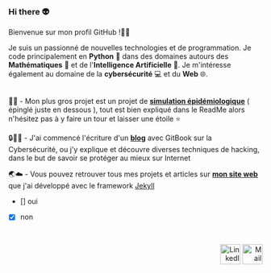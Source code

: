 ### Hi there 👽

Bienvenue sur mon profil GitHub !👋🏼</br>

Je suis un passionné de nouvelles technologies et de programmation. Je code principalement en __Python__ 🐍 dans des domaines autours des __Mathématiques__ 🧮 et de l'__Intelligence Artificielle__ 🤖. Je m'intéresse également au domaine de la __cybersécurité__ 💻 et du __Web__ 🌐. <br>
<br>

🦠🧪 - Mon plus gros projet est un projet de [**simulation épidémiologique**](https://github.com/antonin-lfv/simulation_virus_covid-19) ( épinglé juste en dessous ), tout est bien expliqué dans le ReadMe alors n'hésitez pas à y faire un tour et laisser une étoile ⭐️  <br>

🔒🕵️‍♂️ - J'ai commencé l'écriture d'un [**blog**](https://antoninlefevre45.gitbook.io/cybersecurity/) avec GitBook sur la Cybersécurité, ou j'y explique et découvre diverses techniques de hacking, dans le but de savoir se protéger au mieux sur Internet <br>

🌏☁️ - Vous pouvez retrouver tous mes projets et articles sur [**mon site web**](https://antonin-lfv.github.io) que j'ai développé avec le framework [Jekyll](https://jekyllrb.com) <br>

- [] oui
- [X] non

<br>

<p align="right">
  <a href="https://www.linkedin.com/in/antonin-lefevre-565b8b141" class="fancybox" ><img src="https://user-images.githubusercontent.com/63207451/97303444-b2c04380-185a-11eb-8cfc-864c33a64e4b.png" title="LinkedIn" width="40" height="40"></a>
  <a href="mailto:antoninlefevre45@icloud.com" class="fancybox" ><img src="https://user-images.githubusercontent.com/63207451/97303543-cec3e500-185a-11eb-8adc-c1364e2054a9.png" title="Mail" width="40" height="40"></a>
</p>
